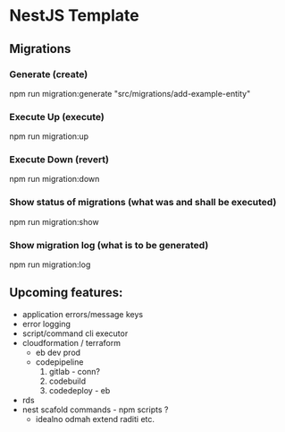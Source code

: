 # NestJS Template

## Migrations

### Generate (create)

npm run migration:generate "src/migrations/add-example-entity"

### Execute Up (execute)

npm run migration:up

### Execute Down (revert)

npm run migration:down

### Show status of migrations (what was and shall be executed)

npm run migration:show

### Show migration log (what is to be generated)

npm run migration:log

## Upcoming features:

- application errors/message keys
- error logging
- script/command cli executor
- cloudformation / terraform
  - eb dev prod
  - codepipeline
    1. gitlab - conn?
    2. codebuild
    3. codedeploy - eb
- rds
- nest scafold commands - npm scripts ?
  - idealno odmah extend raditi etc.
